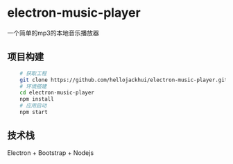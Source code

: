 # electron-music-player

一个简单的mp3的本地音乐播放器

## 项目构建

```bash
    # 获取工程
    git clone https://github.com/hellojackhui/electron-music-player.git
    # 环境搭建
    cd electron-music-player
    npm install 
    # 应用启动
    npm start
```

## 技术栈

Electron + Bootstrap + Nodejs